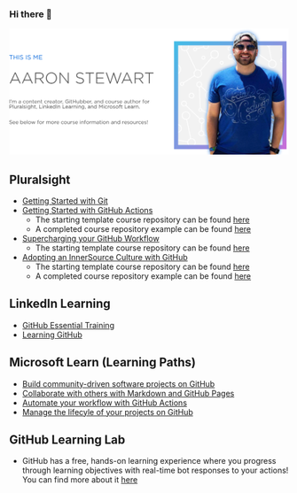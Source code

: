 ### Hi there 👋

<img src="https://raw.githubusercontent.com/a-a-ron/a-a-ron/master/profile-image.png" alt="banner that says this is me - aaron stewart">

<!--
**a-a-ron/a-a-ron** is a ✨ _special_ ✨ repository because its `README.md` (this file) appears on your GitHub profile.

Here are some ideas to get you started:

- 🔭 I’m currently working on ...
- 🌱 I’m currently learning ...
- 👯 I’m looking to collaborate on ...
- 🤔 I’m looking for help with ...
- 💬 Ask me about ...
- 📫 How to reach me: ...
- 😄 Pronouns: ...
- ⚡ Fun fact: ...
-->

## Pluralsight
- [Getting Started with Git](https://app.pluralsight.com/library/courses/getting-started-git)
- [Getting Started with GitHub Actions](https://app.pluralsight.com/library/courses/github-actions-getting-started/)
  - The starting template course repository can be found [here](https://github.com/a-a-ron/github-actions-course-template)
  - A completed course repository example can be found [here](https://github.com/a-a-ron/github-actions-course-template-finished)
- [Supercharging your GitHub Workflow](https://app.pluralsight.com/library/courses/supercharging-git-workflow)
  - The starting template course repository can be found [here](https://github.com/a-a-ron/wired-brain-coffee)  
- [Adopting an InnerSource Culture with GitHub](https://app.pluralsight.com/library/courses/adopting-innersource-culture-github/)
  - The starting template course repository can be found [here](https://github.com/a-a-ron/innersource-template-pluralsight)
  - A completed course repository example can be found [here](https://github.com/a-a-ron/innersource-completed-pluralsight)

## LinkedIn Learning
- [GitHub Essential Training](https://www.linkedin.com/learning/github-essential-training)
- [Learning GitHub](https://www.linkedin.com/learning/learning-github)

## Microsoft Learn (Learning Paths)
- [Build community-driven software projects on GitHub](https://docs.microsoft.com/en-us/learn/paths/build-community-driven-projects-github/)
- [Collaborate with others with Markdown and GitHub Pages](https://docs.microsoft.com/en-us/learn/paths/collaborate-markdown-github-pages/)
- [Automate your workflow with GitHub Actions](https://docs.microsoft.com/en-us/learn/paths/automate-workflow-github-actions/)
- [Manage the lifecyle of your projects on GitHub](https://docs.microsoft.com/en-us/learn/paths/manage-project-lifecycle-github/)

## GitHub Learning Lab 
- GitHub has a free, hands-on learning experience where you progress through learning objectives with real-time bot responses to your actions! You can find more about it [here](https://lab.github.com/)
